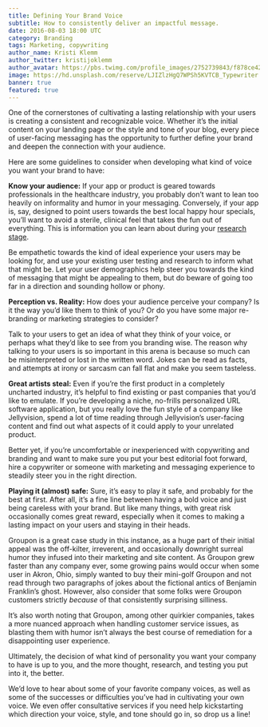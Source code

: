 ```yaml
---
title: Defining Your Brand Voice
subtitle: How to consistently deliver an impactful message.
date: 2016-08-03 18:00 UTC
category: Branding
tags: Marketing, copywriting
author_name: Kristi Klemm
author_twitter: kristijoklemm
author_avatar: https://pbs.twimg.com/profile_images/2752739843/f878ce42bbeb25aec4c29e24240ae98d.png
image: https://hd.unsplash.com/reserve/LJIZlzHgQ7WPSh5KVTCB_Typewriter.jpg
banner: true
featured: true
---
```


One of the cornerstones of cultivating a lasting relationship with your users is creating a consistent and recognizable voice. Whether it’s the initial content on your landing page or the style and tone of your blog, every piece of user-facing messaging has the opportunity to further define your brand and deepen the connection with your audience. 

Here are some guidelines to consider when developing what kind of voice you want your brand to have: 

**Know your audience:** If your app or product is geared towards professionals in the healthcare industry, you probably don’t want to lean too heavily on informality and humor in your messaging. Conversely, if your app is, say, designed to point users towards the best local happy hour specials, you’ll want to avoid a sterile, clinical feel that takes the fun out of everything. This is information you can learn about during your [research stage](https://www.kohactive.com/startups/research-sprint).

Be empathetic towards the kind of ideal experience your users may be looking for, and use your existing user testing and research to inform what that might be. Let your user demographics help steer you towards the kind of messaging that might be appealing to them, but do beware of going too far in a direction and sounding hollow or phony. 

**Perception vs. Reality:** How does your audience perceive your company? Is it the way you’d like them to think of you? Or do you have some major re-branding or marketing strategies to consider? 

Talk to your users to get an idea of what they think of your voice, or perhaps what they’d like to see from you branding wise. The reason why talking to your users is so important in this arena is because so much can be misinterpreted or lost in the written word. Jokes can be read as facts, and attempts at irony or sarcasm can fall flat and make you seem tasteless. 

**Great artists steal:** Even if you’re the first product in a completely uncharted industry, it’s helpful to find existing or past companies that you’d like to emulate. If you’re developing a niche, no-frills personalized URL software application, but you really love the fun style of a company like Jellyvision, spend a lot of time reading through Jellyvision’s user-facing content and find out what aspects of it could apply to your unrelated product. 

Better yet, if you’re uncomfortable or inexperienced with copywriting and branding and want to make sure you put your best editorial foot forward, hire a copywriter or someone with marketing and messaging experience to steadily steer you in the right direction. 

**Playing it (almost) safe:** Sure, it’s easy to play it safe, and probably for the best at first. After all, it’s a fine line between having a bold voice and just being careless with your brand. But like many things, with great risk occasionally comes great reward, especially when it comes to making a lasting impact on your users and staying in their heads. 

Groupon is a great case study in this instance, as a huge part of their initial appeal was the off-kilter, irreverent, and occasionally downright surreal humor they infused into their marketing and site content. As Groupon grew faster than any company ever, some growing pains would occur when some user in Akron, Ohio, simply wanted to buy their mini-golf Groupon and not read through two paragraphs of jokes about the fictional antics of Benjamin Franklin’s ghost. However, also consider that some folks were Groupon customers strictly *because* of that consistently surprising silliness. 

It’s also worth noting that Groupon, among other quirkier companies, takes a more nuanced approach when handling customer service issues, as blasting them with humor isn’t always the best course of remediation for a disappointing user experience. 

Ultimately, the decision of what kind of personality you want your company to have is up to you, and the more thought, research, and testing you put into it, the better. 

We’d love to hear about some of your favorite company voices, as well as some of the successes or difficulties you’ve had in cultivating your own voice. We even offer consultative services if you need help kickstarting which direction your voice, style, and tone should go in, so drop us a line! 
